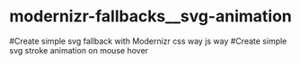 # modernizr-fallbacks__svg-animation
#Create simple svg fallback with Modernizr
css way
js way
#Create simple svg stroke animation on mouse hover
